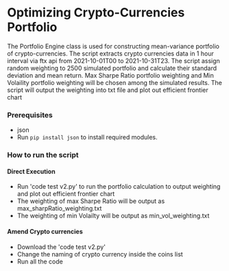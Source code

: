 # Optimizing Crypto-Currencies Portfolio
<!--Remove the below lines and add yours -->
The Portfolio Engine class is used for constructing mean-variance portfolio of crypto-currencies. The script extracts crypto currencies data in 1 hour interval via ftx api from 2021-10-01T00 to 2021-10-31T23. The script assign random weighting to 2500 simulated portfolio and calculate their standard deviation and mean return. Max Sharpe Ratio portfolio weighting and Min Volaility portfolio weighting will be chosen among the simulated results. The script will output the weighting into txt file and plot out efficient frontier chart

### Prerequisites
<!--Remove the below lines and add yours -->
* json
* Run `pip install json` to install required modules.

### How to run the script
<!--Remove the below lines and add yours -->
#### Direct Execution
* Run 'code test v2.py' to run the portfolio calculation to output weighting and plot out efficient frontier chart
* The weighting of max Sharpe Ratio will be output as max_sharpRatio_weighting.txt
* The weighting of min Volailty will be output as min_vol_weighting.txt

#### Amend Crypto currencies
* Download the 'code test v2.py'
* Change the naming of crypto currency inside the coins list
* Run all the code
